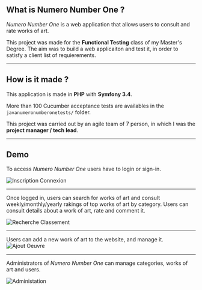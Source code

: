 ## What is Numero Number One ?

*Numero Number One* is a web application that allows users to consult and rate works of art.

This project was made for the **Functional Testing** class of my Master's Degree.
The aim was to build a web applicaiton and test it, in order to satisfy a client list of requierements.


-----------------------------

## How is it made ?

This application is made in **PHP** with **Symfony 3.4**.

More than 100 Cucumber acceptance tests are availables in the `javanumeronumberonetests/` folder.

This project was carried out by an agile team of 7 person, in which I was the **project manager / tech lead**.



----------------------------------------


## Demo

To access *Numero Number One* users have to login or sign-in.

![Inscription Connexion](./demo/connection-inscription.gif "Inscription Connextion")

----

Once logged in, users can search for works of art and consult weekly/monthly/yearly rakings of top works of art by category.
Users can consult details about a work of art, rate and comment it.

![Recherche Classement](./demo/recherche-classement.gif "Recherche Classement")

----

Users can add a new work of art to the website, and manage it.
![Ajout Oeuvre](./demo/ajout-oeuvre.gif "Ajout Oeuvre")

----

Administrators of *Numero Number One* can manage categories, works of art and users.

![Administation](./demo/administration.gif "Administration")





